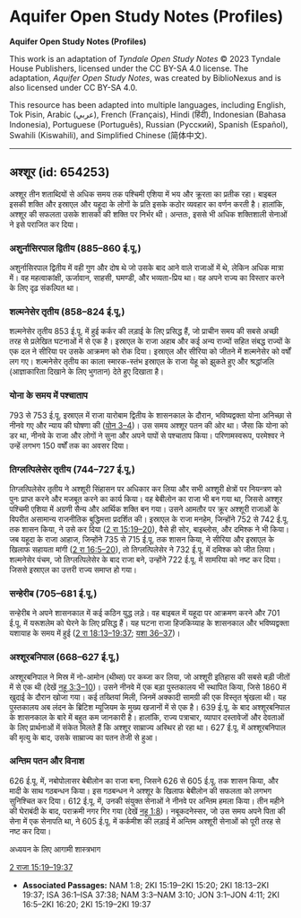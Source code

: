 # Aquifer Open Study Notes (Profiles)

**Aquifer Open Study Notes (Profiles)**

This work is an adaptation of *Tyndale Open Study Notes* © 2023 Tyndale House Publishers, licensed under the CC BY\-SA 4\.0 license. The adaptation, *Aquifer Open Study Notes*, was created by BiblioNexus and is also licensed under CC BY\-SA 4\.0\.

This resource has been adapted into multiple languages, including English, Tok Pisin, Arabic (عربي), French (Français), Hindi (हिंदी), Indonesian (Bahasa Indonesia), Portuguese (Português), Russian (Русский), Spanish (Español), Swahili (Kiswahili), and Simplified Chinese (简体中文).



--------------------------------

## अश्शूर (id: 654253)

अश्शूर तीन शताब्दियों से अधिक समय तक पश्चिमी एशिया में भय और क्रूरता का प्रतीक रहा। बाइबल इसकी शक्ति और इस्राएल और यहूदा के लोगों के प्रति इसके कठोर व्यवहार का वर्णन करती है। हालांकि, अश्शूर की सफलता उसके शासकों की शक्ति पर निर्भर थी। अन्ततः, इससे भी अधिक शक्तिशाली सेनाओं ने इसे पराजित कर दिया।

### अशुर्नासिरपाल द्वितीय (885–860 ई.पू.)

अशुर्नासिरपाल द्वितीय में वही गुण और दोष थे जो उसके बाद आने वाले राजाओं में थे, लेकिन अधिक मात्रा में। वह महत्वाकांक्षी, ऊर्जावान, साहसी, घमण्डी, और भव्यता\-प्रिय था। वह अपने राज्य का विस्तार करने के लिए दृढ़ संकल्पित था।

### शल्मनेसेर तृतीय (858–824 ई.पू.)

शल्मनेसेर तृतीय 853 ई.पू. में हुई कर्कर की लड़ाई के लिए प्रसिद्ध हैं, जो प्राचीन समय की सबसे अच्छी तरह से प्रलेखित घटनाओं में से एक है। इस्राएल के राजा अहाब और कई अन्य राज्यों सहित संबद्ध राज्यों के एक दल ने सीरिया पर उसके आक्रमण को रोक दिया। इस्राएल और सीरिया को जीतने में शल्मनेसेर को वर्षों लग गए। शल्मनेसेर तृतीय का काला स्मारक\-स्तंभ इस्राएल के राजा येहू को झुकते हुए और श्रद्धांजलि (आज्ञाकारिता दिखाने के लिए भुगतान) देते हुए दिखाता है।

### योना के समय में पश्चाताप

793 से 753 ई.पू. इस्राएल में राजा यारोबाम द्वितीय के शासनकाल के दौरान, भविष्यद्वक्ता योना अनिच्छा से नीनवे गए और न्याय की घोषणा की ([योन 3–4](https://ref.ly/Jonah3:1-Jonah4:11))। उस समय अश्शूर पतन की ओर था। जैसा कि योना को डर था, नीनवे के राजा और लोगों ने सुना और अपने पापों से पश्चाताप किया। परिणामस्वरूप, परमेश्वर ने उन्हें लगभग 150 वर्षों तक का अवसर दिया।

### तिग्लत्पिलेसेर तृतीय (744–727 ई.पू.)

तिग्लत्पिलेसेर तृतीय ने अश्शूरी सिंहासन पर अधिकार कर लिया और सभी अश्शूरी क्षेत्रों पर नियन्त्रण को पुनः प्राप्त करने और मजबूत करने का कार्य किया। वह बेबीलोन का राजा भी बन गया था, जिससे अश्शूर पश्चिमी एशिया में अग्रणी सैन्य और आर्थिक शक्ति बन गया। उसने आमतौर पर क्रूर अश्शूरी राजाओं के विपरीत असामान्य राजनीतिक बुद्धिमत्ता प्रदर्शित की। इस्राएल के राजा मनहेम, जिन्होंने 752 से 742 ई.पू. तक शासन किया, ने उसे कर दिया ([2 रा 15:19–20](https://ref.ly/2Kgs15:19-2Kgs15:20)), वैसे ही सोर, बाइब्लोस, और दमिश्क ने भी किया। जब यहूदा के राजा आहाज, जिन्होंने 735 से 715 ई.पू. तक शासन किया, ने सीरिया और इस्राएल के खिलाफ सहायता मांगी ([2 रा 16:5–20](https://ref.ly/2Kgs16:5-2Kgs16:20)), तो तिग्लत्पिलेसेर ने 732 ई.पू. में दमिश्क को जीत लिया। शल्मनेसेर पंचम, जो तिग्लत्पिलेसेर के बाद राजा बने, उन्होंने 722 ई.पू. में सामरिया को नष्ट कर दिया। जिससे इस्राएल का उत्तरी राज्य समाप्त हो गया।

### सन्हेरीब (705–681 ई.पू.)

सन्हेरीब ने अपने शासनकाल में कई कठिन युद्ध लड़े। वह बाइबल में यहूदा पर आक्रमण करने और 701 ई.पू. में यरूशलेम को घेरने के लिए प्रसिद्ध हैं। यह घटना राजा हिजकिय्याह के शासनकाल और भविष्यद्वक्ता यशायाह के समय में हुई ([2 रा 18:13–19:37](https://ref.ly/2Kgs18:13-2Kgs19:37); [यशा 36–37](https://ref.ly/Isa36:1-Isa37:38))।

### अश्शूरबनिपाल (668–627 ई.पू.)

अश्शूरबनिपाल ने मिस्र में नो\-आमोन (थीब्स) पर कब्जा कर लिया, जो अश्शूरी इतिहास की सबसे बड़ी जीतों में से एक थी (देखें [नहू 3:3–10](https://ref.ly/Nah3:3-Nah3:10))। उसने नीनवे में एक बड़ा पुस्तकालय भी स्थापित किया, जिसे 1860 में खुदाई के दौरान खोजा गया। कई तख्तियां मिली, जिनमें अक्कादी सामग्री की एक विस्तृत श्रृंखला थी। यह पुस्तकालय अब लंदन के ब्रिटिश म्यूजियम के मुख्य खजानों में से एक है। 639 ई.पू. के बाद अश्शूरबनिपाल के शासनकाल के बारे में बहुत कम जानकारी है। हालांकि, राज्य पत्राचार, व्यापार दस्तावेजों और देवताओं के लिए प्रार्थनाओं में संकेत मिलते हैं कि अश्शूर साम्राज्य अस्थिर हो रहा था। 627 ई.पू. में अश्शूरबनिपाल की मृत्यु के बाद, उसके साम्राज्य का पतन तेजी से हुआ।

### अन्तिम पतन और विनाश

626 ई.पू. में, नबोपोलासर बेबीलोन का राजा बना, जिसने 626 से 605 ई.पू. तक शासन किया, और मादी के साथ गठबन्धन किया। इस गठबन्धन ने अश्शूर के खिलाफ बेबीलोन की सफलता को लगभग सुनिश्चित कर दिया। 612 ई.पू. में, उनकी संयुक्त सेनाओं ने नीनवे पर अन्तिम हमला किया। तीन महीने की घेराबंदी के बाद, पराक्रमी नगर गिर गया (देखें [नहू 1:8](https://ref.ly/Nah1:8))। नबूकदनेस्सर, जो उस समय अपने पिता की सेना में एक सेनापति था, ने 605 ई.पू. में कर्कमीश की लड़ाई में अन्तिम अश्शूरी सेनाओं को पूरी तरह से नष्ट कर दिया।

अध्ययन के लिए आगामी शास्त्रभाग

[2 राजा 15:19–19:37](https://ref.ly/2Kgs15:19-2Kgs19:37)

* **Associated Passages:** NAM 1:8; 2KI 15:19–2KI 15:20; 2KI 18:13–2KI 19:37; ISA 36:1–ISA 37:38; NAM 3:3–NAM 3:10; JON 3:1–JON 4:11; 2KI 16:5–2KI 16:20; 2KI 15:19–2KI 19:37


